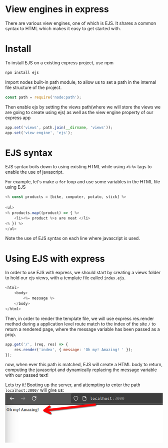 # View engines in express

There are various view engines, one of which is EJS. It shares a common syntax to HTML which makes it easy to get started with.

# Install

To install EJS on a existing express project, use npm

```bash
npm install ejs
```

Import nodes built-in path module, to allow us to set a path in the internal file structure of the project.

```javascript
const path = require('node:path');
```

Then enable ejs by setting the views path(where we will store the views we are going to create using ejs) as well as the view engine property of our express app

```javascript
app.set('views', path.join(__dirname, 'views'));
app.set('view engine', 'ejs');
```

# EJS syntax

EJS syntax boils down to using existing HTML while using `<%` `%>` tags to enable the use of javascript.

For example, let's make a `for` loop and use some variables in the HTML file using EJS

```javascript
<% const products = [bike, computer, potato, stick] %>

<ul>
<% products.map((product) => { %>
    <li><%= product %>s are neat </li>
<% }) %>
</ul>
```

Note the use of EJS syntax on each line where javascript is used.

# Using EJS with express

In order to use EJS with express, we should start by creating a views folder to hold our ejs views, with a template file called `index.ejs`.

```javascript
<html>
    <body>
        <%= message %>
    </body>
</html>

```

Then, in order to render the template file, we will use express res.render method during a application level route match to the index of the site `/` to return a rendered page, where the message variable has been passed as a prop.

```javascript
app.get('/', (req, res) => {
    res.render('index', { message: 'Oh my! Amazing! ' });
});
```

now, when ever this path is matched, EJS will create a HTML body to return, computing the javascript and dynamically replacing the message variable with our passed text!

Lets try it! Booting up the server, and attempting to enter the path `localhost:3000/` will give us:
![browser entering localhost:3000/](./public/Screenshot_20240802_152621.png)
